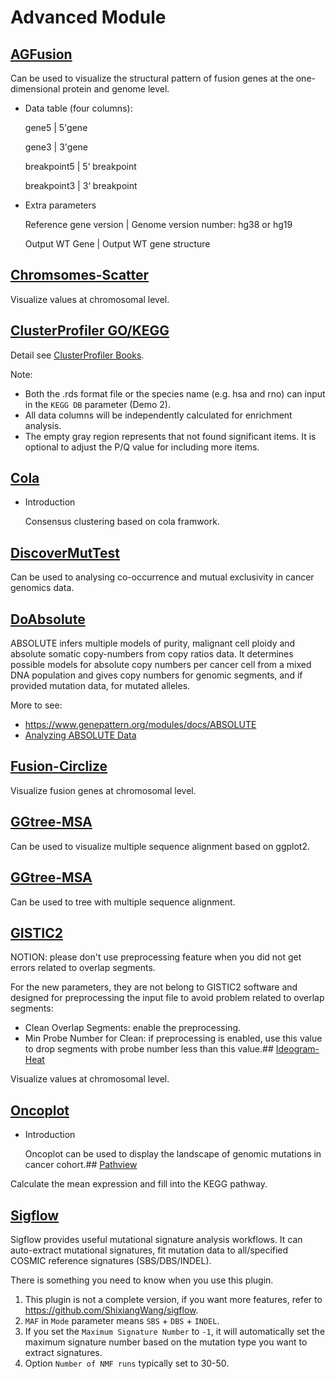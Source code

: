 # Advanced Module

## [AGFusion](/advance/agfusion)

Can be used to visualize the structural pattern of fusion genes at the one-dimensional protein and genome level.

- Data table (four columns):

   gene5 | 5'gene

   gene3 | 3'gene

   breakpoint5 | 5‘ breakpoint

   breakpoint3 | 3‘ breakpoint

- Extra parameters

   Reference gene version | Genome version number: hg38 or hg19

   Output WT Gene | Output WT gene structure
## [Chromsomes-Scatter](/advance/chromsomes-scatter)

Visualize values at chromosomal level.
## [ClusterProfiler GO/KEGG](/advance/clusterprofiler-go-kegg)

Detail see [ClusterProfiler Books](https://hiplot.com.cn/books-static/clusterprofiler-book).

Note: 

- Both the .rds format file or the species name (e.g. hsa and rno) can input in the `KEGG DB` parameter (Demo 2).
- All data columns will be independently calculated for enrichment analysis.
- The empty gray region represents that not found significant items. It is optional to adjust the P/Q value for including more items.
## [Cola](/advance/cola)

- Introduction

  Consensus clustering based on cola framwork.

## [DiscoverMutTest](/advance/discover-mut-test)

Can be used to analysing co-occurrence and mutual exclusivity in cancer genomics data.
## [DoAbsolute](/advance/doabsolute)

 ABSOLUTE infers multiple models of purity, malignant cell ploidy and absolute somatic copy-numbers from copy ratios data. It determines possible models for absolute copy numbers per cancer cell from a mixed DNA population and gives copy numbers for genomic segments, and if provided mutation data, for mutated alleles.

 More to see:

 - <https://www.genepattern.org/modules/docs/ABSOLUTE>
 - [Analyzing ABSOLUTE Data](https://www.genepattern.org/analyzing-absolute-data)
 ## [Fusion-Circlize](/advance/fusion-circlize)

Visualize fusion genes at chromosomal level.
## [GGtree-MSA](/advance/ggtree-msa)

Can be used to visualize multiple sequence alignment based on ggplot2.
## [GGtree-MSA](/advance/ggtree-msa)

Can be used to tree with multiple sequence alignment.
## [GISTIC2](/advance/gistic2)

NOTION: please don't use preprocessing feature when you did not get errors related to overlap segments.

For the new parameters, they are not belong to GISTIC2 software and designed for preprocessing the input file to avoid problem related to overlap segments:

- Clean Overlap Segments: enable the preprocessing.
- Min Probe Number for Clean: if preprocessing is enabled, use this value to drop segments with probe number less than this value.## [Ideogram-Heat](/advance/ideogram-heat)

Visualize values at chromosomal level.
## [Oncoplot](/advance/oncoplot)

- Introduction

  Oncoplot can be used to display the landscape of genomic mutations in cancer cohort.## [Pathview](/advance/pathview)

Calculate the mean expression and fill into the KEGG pathway.
## [Sigflow](/advance/sigflow)

Sigflow provides useful mutational signature analysis workflows. It can auto-extract mutational signatures, fit mutation data to all/specified COSMIC reference signatures (SBS/DBS/INDEL).

There is something you need to know when you use this plugin.

1. This plugin is not a complete version, if you want more features, refer to <https://github.com/ShixiangWang/sigflow>.
2. `MAF` in `Mode` parameter means `SBS` + `DBS` + `INDEL`.
3. If you set the `Maximum Signature Number` to `-1`, it will automatically set the maximum signature number based on the mutation type you want to extract signatures.
4. Option `Number of NMF runs` typically set to 30-50.